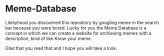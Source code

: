 ﻿# Meme-Database

Likleyhood you discovered this repository by googling meme in the search bar because you were bored. 
Lucky for you the Meme Database is a concept in which we can create a website for archieving memes with a description, kind of like
Know your meme. 

Glad that you read that and I hope you will take a look. 
